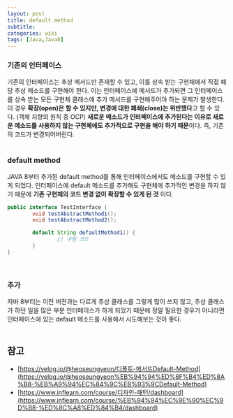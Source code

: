```yaml
---
layout: post
title: default method
subtitle: 
categories: wiki
tags: [Java,Java8]
---
```

### 기존의 인터페이스
기존의 인터페이스는 추상 메서드만 존재할 수 있고, 이를 상속 받는 구현체에서 직접 해당 추상 메소드를 구현해야 한다. 
이는 인터페이스에 메서드가 추가되면 그 인터페이스를 상속 받는 모든 구현체 클래스에 추가 메서드를 구현해주어야 하는 문제가 발생한다.
이 경우 **확장(open)은 할 수 있지만, 변경에 대한 폐쇄(close)는 위반했다**고 할 수 있다. (객체 지향의 원칙 중 OCP) 
**새로운 메소드가 인터페이스에 추가된다는 이유로 새로운 메소드를 사용하지 않는 구현체에도 추가적으로 구현을 해야 하기 때문**이다. 즉, 기존의 코드가 변경되어버린다.   
<br>   

### default method
JAVA 8부터 추가된 default method를 통해 인터페이스에서도 메소드를 구현할 수 있게 되었다.
인터페이스에 default 메소드를 추가해도 구현체에 추가적인 변경을 하지 않기 때문에 **기존 구현체의 코드 변경 없이 확장할 수 있게 된 것** 이다.
<br>

```java
public interface TestInterface {
		void testAbstractMethod1();
		void testAbstractMethod2();

		default String defaultMethod1() {
				// 구현 코드
		}
}
```
<br>

### 추가
자바 8부터는 이전 버전과는 다르게 추상 클래스를 그렇게 많이 쓰지 않고, 추상 클래스가 하던 일을 많은 부분 인터페이스가 하게 되었기 때문에 정말 필요한 경우가 아니라면 인터페이스에 있는 default 메소드를 사용해서 시도해보는 것이 좋다.
<br>
<br>

## 참고
- [https://velog.io/@heoseungyeon/디폴트-메서드Default-Method](https://velog.io/@heoseungyeon%EB%94%94%ED%8F%B4%ED%8A%B8-%EB%A9%94%EC%84%9C%EB%93%9CDefault-Method)
- [https://www.inflearn.com/course/디자인-패턴/dashboard](https://www.inflearn.com/course/%EB%94%94%EC%9E%90%EC%9D%B8-%ED%8C%A8%ED%84%B4/dashboard)
```
